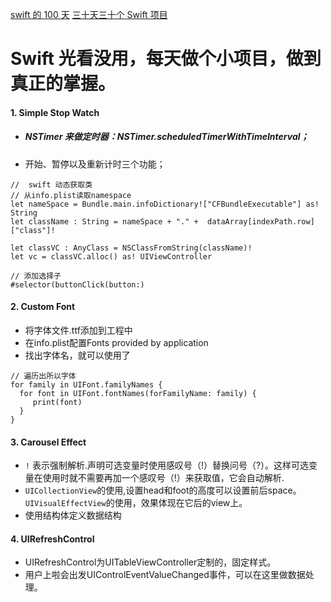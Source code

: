 [swift 的 100 天](http://samvlu.com/index.html)
[三十天三十个 Swift 项目](http://www.jianshu.com/p/52032bc4cbe4)
# Swift 光看没用，每天做个小项目，做到真正的掌握。
#### 1. Simple Stop Watch  
 * ##### NSTimer 来做定时器：NSTimer.scheduledTimerWithTimeInterval；
 * 开始、暂停以及重新计时三个功能；   
 
 ```
 //  swift 动态获取类
 // 从info.plist读取namespace
 let nameSpace = Bundle.main.infoDictionary!["CFBundleExecutable"] as! String
 let className : String = nameSpace + "." +  dataArray[indexPath.row]["class"]!
 
 let classVC : AnyClass = NSClassFromString(className)!
 let vc = classVC.alloc() as! UIViewController  
 
 // 添加选择子
 #selector(buttonClick(button:)    
 ```
 #### 2. Custom Font  
 * 将字体文件.ttf添加到工程中
 * 在info.plist配置Fonts provided by application
 * 找出字体名，就可以使用了  
 ```
 // 遍历出所以字体
 for family in UIFont.familyNames {
   for font in UIFont.fontNames(forFamilyName: family) {
      print(font)
   }
 }
 ```  
 
 #### 3. Carousel Effect  
 * `!` 表示强制解析.声明可选变量时使用感叹号（!）替换问号（?）。这样可选变量在使用时就不需要再加一个感叹号（!）来获取值，它会自动解析.  
 *  `UICollectionView`的使用,设置head和foot的高度可以设置前后space。  
 `UIVisualEffectView`的使用，效果体现在它后的view上。
 * 使用结构体定义数据结构  
 
 #### 4. UIRefreshControl
 * UIRefreshControl为UITableViewController定制的，固定样式。
 * 用户上啦会出发UIControlEventValueChanged事件，可以在这里做数据处理。
 
 
